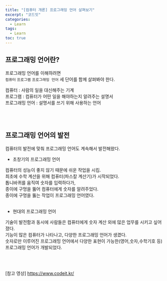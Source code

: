 ```yaml
---
title: "[컴퓨터 개론] 프로그래밍 언어 살펴보기"
excerpt: "코드잇"
categories: 
  - Learn
tags: 
  - Learn
toc: true
---
```



## 프로그래밍 언어란?

프로그래밍 언어를 이해하려면 <br>
`컴퓨터` `프로그램` `프로그래밍 언어` 세 단어를 함께 살펴봐야 한다.<br>

컴퓨터 : 사람의 일을 대신해주는 기계<br>
프로그램 : 컴퓨터가 어떤 일을 해야하는지 알려주는 설명서<br>
프로그래밍 언어 : 설명서를 쓰기 위해 사용하는 언어<br>

<br><br>

## 프로그래밍 언어의 발전

컴퓨터의 발전에 맞춰 프로그래밍 언어도 계속해서 발전해왔다.<br>

- 초창기의 프로그래밍 언어

컴퓨터의 성능이 좋지 않기 때문에 쉬운 작업을 시킴.<br>
최초에 수학 계산을 위해 컴퓨터(파스칼 계산기)가 시작되었다.<br>
톱니바퀴를 움직여 숫자를 입력하다가,<br>
종이에 구멍을 뚫어 컴퓨터에게 숫자를 알려주었다.<br>
종이에 구멍을 뚫는 작업이 프로그래밍 언어였다.<br>
<br>

- 현대의 프로그래밍 언어

기술이 발전함과 동시에 사람들은 컴퓨터에게 숫자 계산 외에 많은 업무를 시키고 싶어졌다.<br>
기능이 많은 컴퓨터가 나타나고, 다양한 프로그래밍 언어가 생겼다.<br>
숫자로만 이루어진 프로그래밍 언어에서 다양한 표현이 가능한(영어,숫자,수학기호 등) 프로그래밍 언어가 개발되었다.<br>

<br><br>





[참고 영상] <https://www.codeit.kr/>